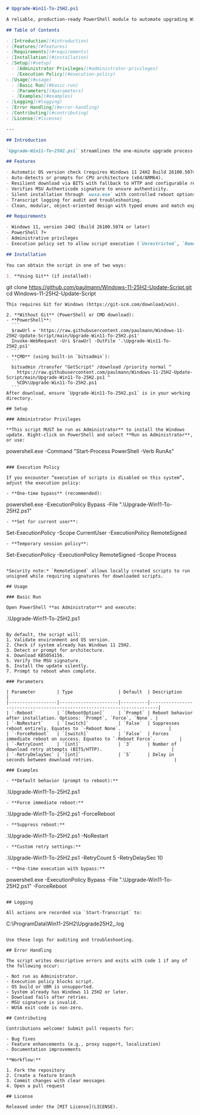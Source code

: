 ```markdown
# Upgrade-Win11-To-25H2.ps1

A reliable, production-ready PowerShell module to automate upgrading Windows 11 from 24H2 to 25H2 via the official enablement package (KB5054156). Features architecture detection, signature validation, BITS download with retry logic, silent installation, configurable reboot behavior, and transcript logging.

## Table of Contents

- [Introduction](#introduction)  
- [Features](#features)  
- [Requirements](#requirements)  
- [Installation](#installation)  
- [Setup](#setup)  
  - [Administrator Privileges](#administrator-privileges)  
  - [Execution Policy](#execution-policy)  
- [Usage](#usage)  
  - [Basic Run](#basic-run)  
  - [Parameters](#parameters)  
  - [Examples](#examples)  
- [Logging](#logging)  
- [Error Handling](#error-handling)  
- [Contributing](#contributing)  
- [License](#license)  

---

## Introduction

`Upgrade-Win11-To-25H2.ps1` streamlines the one-minute upgrade process for Windows 11 24H2 to 25H2 by leveraging the official enablement package (eKB KB5054156). It supports both x64 and ARM64 architectures, automatically detects or prompts architecture choice, validates digital signatures, and manages reboots—all with robust error handling and detailed logging.

## Features

- Automatic OS version check (requires Windows 11 24H2 Build 26100.5074+).  
- Auto-detects or prompts for CPU architecture (x64/ARM64).  
- Resilient download via BITS with fallback to HTTP and configurable retries.  
- Verifies MSU Authenticode signature to ensure authenticity.  
- Silent installation through `wusa.exe` with controlled reboot options.  
- Transcript logging for audit and troubleshooting.  
- Clean, modular, object-oriented design with typed enums and match expressions.  

## Requirements

- Windows 11, version 24H2 (Build 26100.5074 or later)  
- PowerShell 7+  
- Administrative privileges  
- Execution policy set to allow script execution (`Unrestricted`, `RemoteSigned`, etc.)  

## Installation

You can obtain the script in one of two ways:

1. **Using Git** (if installed):
   ```
   git clone https://github.com/paulmann/Windows-11-25H2-Update-Script.git
   cd Windows-11-25H2-Update-Script
   ```
   This requires Git for Windows (https://git-scm.com/download/win).

2. **Without Git** (PowerShell or CMD download):
   - **PowerShell**:
     ```
     $rawUrl = 'https://raw.githubusercontent.com/paulmann/Windows-11-25H2-Update-Script/main/Upgrade-Win11-To-25H2.ps1'
     Invoke-WebRequest -Uri $rawUrl -OutFile '.\Upgrade-Win11-To-25H2.ps1'
     ```
   - **CMD** (using built-in `bitsadmin`):
     ```
     bitsadmin /transfer "GetScript" /download /priority normal ^
       https://raw.githubusercontent.com/paulmann/Windows-11-25H2-Update-Script/main/Upgrade-Win11-To-25H2.ps1 ^
       %CD%\Upgrade-Win11-To-25H2.ps1
     ```
After download, ensure `Upgrade-Win11-To-25H2.ps1` is in your working directory.

## Setup

### Administrator Privileges

**This script MUST be run as Administrator** to install the Windows update. Right-click on PowerShell and select **Run as Administrator**, or use:

```
powershell.exe -Command "Start-Process PowerShell -Verb RunAs"
```

### Execution Policy

If you encounter “execution of scripts is disabled on this system”, adjust the execution policy:

- **One-time bypass** (recommended):
  ```
  powershell.exe -ExecutionPolicy Bypass -File ".\Upgrade-Win11-To-25H2.ps1"
  ```
- **Set for current user**:
  ```
  Set-ExecutionPolicy -Scope CurrentUser -ExecutionPolicy RemoteSigned
  ```
- **Temporary session policy**:
  ```
  Set-ExecutionPolicy -ExecutionPolicy RemoteSigned -Scope Process
  ```

*Security note:* `RemoteSigned` allows locally created scripts to run unsigned while requiring signatures for downloaded scripts.

## Usage

### Basic Run

Open PowerShell **as Administrator** and execute:

```
.\Upgrade-Win11-To-25H2.ps1
```

By default, the script will:  
1. Validate environment and OS version.  
2. Check if system already has Windows 11 25H2.  
3. Detect or prompt for architecture.  
4. Download KB5054156.  
5. Verify the MSU signature.  
6. Install the update silently.  
7. Prompt to reboot when complete.

### Parameters

| Parameter        | Type                 | Default  | Description                                                             |
|------------------|----------------------|----------|-------------------------------------------------------------------------|
| `-Reboot`        | `[RebootOption]`     | `Prompt` | Reboot behavior after installation. Options: `Prompt`, `Force`, `None`. |
| `-NoRestart`     | `[switch]`           | `False`  | Suppresses reboot entirely. Equates to `-Reboot None`.                  |
| `-ForceReboot`   | `[switch]`           | `False`  | Forces immediate reboot on success. Equates to `-Reboot Force`.         |
| `-RetryCount`    | `[int]`              | `3`      | Number of download retry attempts (BITS/HTTP).                          |
| `-RetryDelaySec` | `[int]`              | `5`      | Delay in seconds between download retries.                              |

### Examples

- **Default behavior (prompt to reboot):**  
  ```
  .\Upgrade-Win11-To-25H2.ps1
  ```
- **Force immediate reboot:**  
  ```
  .\Upgrade-Win11-To-25H2.ps1 -ForceReboot
  ```
- **Suppress reboot:**  
  ```
  .\Upgrade-Win11-To-25H2.ps1 -NoRestart
  ```
- **Custom retry settings:**  
  ```
  .\Upgrade-Win11-To-25H2.ps1 -RetryCount 5 -RetryDelaySec 10
  ```
- **One-time execution with bypass:**  
  ```
  powershell.exe -ExecutionPolicy Bypass -File ".\Upgrade-Win11-To-25H2.ps1" -ForceReboot
  ```

## Logging

All actions are recorded via `Start-Transcript` to:

```
C:\ProgramData\Win11-25H2\Upgrade25H2_<Timestamp>.log
```

Use these logs for auditing and troubleshooting.

## Error Handling

The script writes descriptive errors and exits with code 1 if any of the following occur:

- Not run as Administrator.  
- Execution policy blocks script.  
- OS build or UBR is unsupported.  
- System already has Windows 11 25H2 or later.  
- Download fails after retries.  
- MSU signature is invalid.  
- WUSA exit code is non-zero.  

## Contributing

Contributions welcome! Submit pull requests for:

- Bug fixes  
- Feature enhancements (e.g., proxy support, localization)  
- Documentation improvements  

**Workflow:**

1. Fork the repository  
2. Create a feature branch  
3. Commit changes with clear messages  
4. Open a pull request  

## License

Released under the [MIT License](LICENSE).  
```
